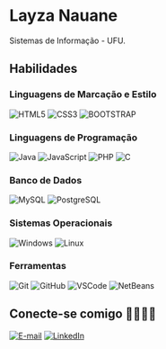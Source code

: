 # Layza Nauane

Sistemas de Informação - UFU.

## Habilidades

### Linguagens de Marcação e Estilo

![HTML5](https://img.shields.io/badge/html5-black.svg?style=for-the-badge&logo=html5&logoColor=%23E34F26)
![CSS3](https://img.shields.io/badge/css3-black.svg?style=for-the-badge&logo=css3&logoColor=%231572B6)
![BOOTSTRAP](https://img.shields.io/badge/bootstrap-black.svg?style=for-the-badge&logo=bootstrap&logoColor=%800080)

### Linguagens de Programação

![Java](https://img.shields.io/badge/java-black.svg?style=for-the-badge&logo=openjdk&logoColor=red)
![JavaScript](https://img.shields.io/badge/javascript-black.svg?style=for-the-badge&logo=javascript&logoColor=%23F7DF1E)
![PHP](https://img.shields.io/badge/php-black.svg?style=for-the-badge&logo=php&logoColor=blue)
![C](https://img.shields.io/badge/C-black.svg?style=for-the-badge&logo=c&logoColor=blue)

### Banco de Dados

![MySQL](https://img.shields.io/badge/mysql-black.svg?style=for-the-badge&logo=mysql&logoColor=blue)
![PostgreSQL](https://img.shields.io/badge/postgresql-black.svg?style=for-the-badge&logo=postgresql&logoColor=blue)

### Sistemas Operacionais

![Windows](https://img.shields.io/badge/Windows-black?style=for-the-badge&logo=windows&logoColor=0078D6)
![Linux](https://img.shields.io/badge/Linux-black?style=for-the-badge&logo=linux&logoColor=yellow)

### Ferramentas

![Git](https://img.shields.io/badge/GIT-black?style=for-the-badge&logo=git&logoColor=E44C30)
![GitHub](https://img.shields.io/badge/GitHub-000000?style=for-the-badge&logo=github&logoColor=white)
![VSCode](https://img.shields.io/badge/VSCode-black?style=for-the-badge&logo=visualstudiocode&logoColor=blue)
![NetBeans](https://img.shields.io/badge/NetBeans-black?style=for-the-badge&logo=netneans&)

## Conecte-se comigo 🫱🏼‍🫲🏽

[![E-mail](https://img.shields.io/badge/-Email-000?style=for-the-badge&logo=microsoft-outlook&logoColor=blue)](mailto:layzanauanedev@gmail.com)
[![LinkedIn](https://img.shields.io/badge/LinkedIn-000?style=for-the-badge&logo=linkedin&logoColor=0E76A8)](https://www.linkedin.com/in/layza-nauane-dev12/)
